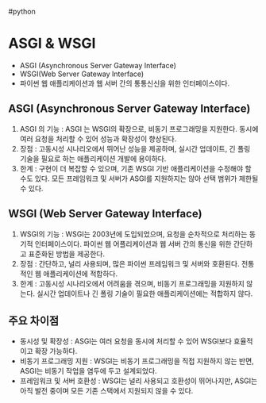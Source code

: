 #python
# ASGI & WSGI
- ASGI (Asynchronous Server Gateway Interface)
- WSGI(Web Server Gateway Interface)
- 파이썬 웹 애플리케이션과  웹 서버 간의  통통신신을  위한 인터페이스이다.
## ASGI (Asynchronous Server Gateway Interface)
1. ASGI 의 기능 : ASGI 는 WSGI의 확장으로, 비동기 프로그래밍을 지원한다. 동시에 여러 요청을 처리할 수 있어 성능과 확장성이 향상된다.
2. 장점 : 고동시성 시나리오에서 뛰어난 성능을 제공하며, 실시간 업데이트, 긴 폴링 기술을 필요로 하는 애플리케이션 개발에 용이하다.
3. 한계 : 구현이 더 복잡할 수 있으며, 기존 WSGI 기반 애플리케이션을 수정해야 할 수도 있다. 모든 프레임워크 및 서버가 ASGI를 지원하지는 않아 선택 범위가 제한될 수 있다.
## WSGI (Web Server Gateway Interface)
1. WSGI의 기능 : WSGI는 2003년에 도입되었으며, 요청을 순차적으로 처리하는 동기적 인터페이스이다. 파이썬 웹 어플리케이션과 웹 서버 간의 통신을 위한 간단하고 표준화된 방법을 제공한다.
2. 장점 : 간단하고, 널리 사용되며, 많은 파이썬 프레임워크 및 서버와 호환된다. 전통적인 웹 애플리케이션에 적합하다.
3. 한계 : 고동시성 시나리오에서 어려움을 겪으며, 비동기 프로그래밍을 지원하지 않는다. 실시간 업데이트나 긴 폴링 기술이 필요한 애플리케이션에는 적합하지 않다.
## 주요 차이점
- 동시성 및 확장성 : ASGI는 여러 요청을 동시에 처리할 수 있어 WSGI보다 효율적이고 확장 가능하다.
- 비동기 프로그래밍 지원 : WSGI는 비동기 프로그래밍을 직접 지원하지 않는 반면, ASGI는 비동기 작업을 염두에 두고 설계되었다.
- 프레임워크 및 서버 호환성 : WSGI는 널리 사용되고 호환성이 뛰어나지만, ASGI는 아직 발전 중이며 모든 기존 스택에서 지원되지 않을 수 있다.
